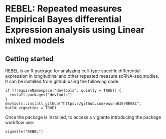 # REBEL: Repeated measures Empirical Bayes differential Expression analysis using Linear mixed models
## Getting started 

REBEL is an R package for analyzing cell-type specific differential expression in longitudinal and other repeated measure scRNA-seq studies. It can be installed from github using the following code:

```{r}
if (!requireNamespace("devtools", quietly = TRUE)) {
  install.packages("devtools")
}
devtools::install_github("https://github.com/ewynn610/REBEL", build_vignettes = TRUE)
```

Once the package is installed, to access a vignette introducing the package workflow use:
```{r}
vignette("REBEL")
```
